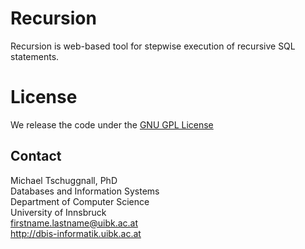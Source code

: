 # Recursion
Recursion is web-based tool for stepwise execution of recursive SQL statements.

# License
We release the code under the [GNU GPL License](https://github.com/dbis-uibk/recursion/blob/gh-pages/LICENCE.md)


## Contact
Michael Tschuggnall, PhD  
Databases and Information Systems  
Department of Computer Science  
University of Innsbruck  
firstname.lastname@uibk.ac.at  
http://dbis-informatik.uibk.ac.at  
